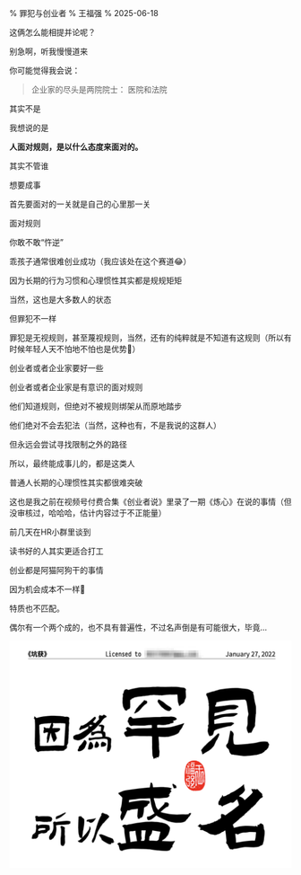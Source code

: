 % 罪犯与创业者
% 王福强
% 2025-06-18

这俩怎么能相提并论呢？

别急啊，听我慢慢道来

你可能觉得我会说：

> 企业家的尽头是两院院士： 医院和法院

其实不是

我想说的是

**人面对规则，是以什么态度来面对的。**

其实不管谁

想要成事

首先要面对的一关就是自己的心里那一关

面对规则

你敢不敢“忤逆”

乖孩子通常很难创业成功（我应该处在这个赛道😂）

因为长期的行为习惯和心理惯性其实都是规规矩矩

当然，这也是大多数人的状态

但罪犯不一样

罪犯是无视规则，甚至蔑视规则，当然，还有的纯粹就是不知道有这规则（所以有时候年轻人天不怕地不怕也是优势🤣）

创业者或者企业家要好一些

创业者或者企业家是有意识的面对规则

他们知道规则，但绝对不被规则绑架从而原地踏步

他们绝对不会去犯法（当然，这种也有，不是我说的这群人）

但永远会尝试寻找限制之外的路径

所以，最终能成事儿的，都是这类人

普通人长期的心理惯性其实都很难突破

这也是我之前在视频号付费合集《创业者说》里录了一期《炼心》在说的事情（但没审核过，哈哈哈，估计内容过于不正能量）

前几天在HR小群里谈到

读书好的人其实更适合打工

创业都是阿猫阿狗干的事情

因为机会成本不一样🤣

特质也不匹配。

偶尔有一个两个成的，也不具有普遍性，不过名声倒是有可能很大，毕竟...

![](./images/hanjian_shengming.png)





